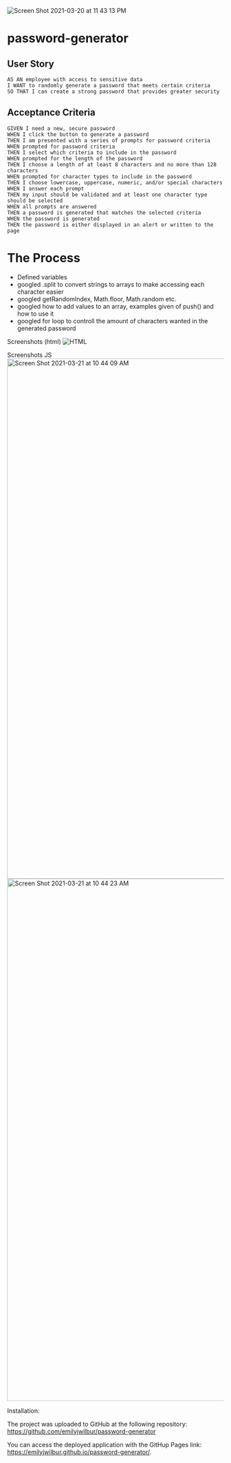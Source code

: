 ![Screen Shot 2021-03-20 at 11 43 13 PM](https://user-images.githubusercontent.com/79462454/111892983-13047d00-89d6-11eb-811e-100a2029eef8.png)
# password-generator

## User Story

```
AS AN employee with access to sensitive data
I WANT to randomly generate a password that meets certain criteria
SO THAT I can create a strong password that provides greater security
```

## Acceptance Criteria

```
GIVEN I need a new, secure password
WHEN I click the button to generate a password
THEN I am presented with a series of prompts for password criteria
WHEN prompted for password criteria
THEN I select which criteria to include in the password
WHEN prompted for the length of the password
THEN I choose a length of at least 8 characters and no more than 128 characters
WHEN prompted for character types to include in the password
THEN I choose lowercase, uppercase, numeric, and/or special characters
WHEN I answer each prompt
THEN my input should be validated and at least one character type should be selected
WHEN all prompts are answered
THEN a password is generated that matches the selected criteria
WHEN the password is generated
THEN the password is either displayed in an alert or written to the page
```

<h1> The Process </h1>

- Defined variables
- googled .split to convert strings to arrays to make accessing each character easier
- googled getRandomIndex, Math.floor, Math.random etc. 
- googled how to add values to an array, examples given of push() and how to use it
- googled for loop to controll the amount of characters wanted in the generated password

Screenshots (html)
![HTML](https://user-images.githubusercontent.com/79462454/111892916-de90c100-89d5-11eb-820d-abbc5b4e0a1a.png)

Screenshots JS
<img width="1210" alt="Screen Shot 2021-03-21 at 10 44 09 AM" src="https://user-images.githubusercontent.com/79462454/111909145-7ae8b100-8a32-11eb-9d5c-d6c63f148da9.png">
<img width="1215" alt="Screen Shot 2021-03-21 at 10 44 23 AM" src="https://user-images.githubusercontent.com/79462454/111909147-7cb27480-8a32-11eb-933d-34a78a339c54.png">


Installation:

The project was uploaded to GitHub at the following repository: https://github.com/emilyjwilbur/password-generator

You can access the deployed application with the GitHup Pages link: https://emilyjwilbur.github.io/password-generator/.




